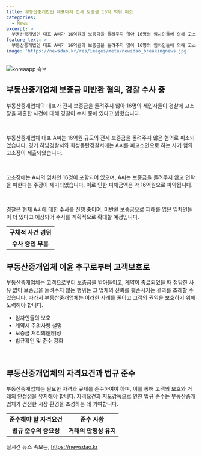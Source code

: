 ```yaml
---
title: 부동산중개법인 대표마저 전세 보증금 16억 먹튀 피소
categories:
  - News
excerpt: >
  부동산중개법인 대표 A씨가 16억원의 보증금을 돌려주지 않아 16명의 임차인들에 의해 고소되었다. A씨는 보증금을 돌려주지 않고 연락을 피하고 있으며, 이에 경기 하남경찰서와 화성동탄경찰서에 고소장이 제출되었다. 경찰은 이를 사기 혐의로 수사 중이며, 추가적인 피해자들에 대한 수사도 계획 중이다. A씨가 보증금을 돌려주지 않은 피해자들은 계약기간 종료로 인해 증가하고 있으며, 정확한 사실을 파악하고 피해자들을 돕기 위해 수사를 확대할 예정이다.
feature_text: >
  부동산중개법인 대표 A씨가 16억원의 보증금을 돌려주지 않아 16명의 임차인들에 의해 고소되었다. A씨는 보증금을 돌려주지 않고 연락을 피하고 있으며, 이에 경기 하남경찰서와 화성동탄경찰서에 고소장이 제출되었다. 경찰은 이를 사기 혐의로 수사 중이며, 추가적인 피해자들에 대한 수사도 계획 중이다. A씨가 보증금을 돌려주지 않은 피해자들은 계약기간 종료로 인해 증가하고 있으며, 정확한 사실을 파악하고 피해자들을 돕기 위해 수사를 확대할 예정이다.
image: 'https://newsdao.kr/res/images/meta/newsdao_breakingnews.jpg'
---
```


<p><img src="https://newsdao.kr/res/images/meta/newsdao_breakingnews.jpg" alt="koreaapp 속보" /></p>

<h2 data-ke-size="size26">부동산중개업체 보증금 미반환 혐의, 경찰 수사 중</h2>

<p data-ke-size="size16">부동산중개업체의 대표가 전세 보증금을 돌려주지 않아 16명의 세입자들이 경찰에 고소장을 제출한 사건에 대해 경찰이 수사 중에 있다고 밝혔습니다.</p>

<p data-ke-size="size16">&nbsp;</p>

<p data-ke-size="size16">부동산중개업체 대표 A씨는 16억원 규모의 전세 보증금을 돌려주지 않은 혐의로 피소되었습니다. 경기 하남경찰서와 화성동탄경찰서에는 A씨를 피고소인으로 하는 사기 혐의 고소장이 제출되었습니다.</p>

<p data-ke-size="size16">&nbsp;</p>

<p data-ke-size="size16">고소장에는 A씨의 임차인 16명이 포함되어 있으며, A씨는 보증금을 돌려주지 않고 연락을 피한다는 주장이 제기되었습니다. 이로 인한 피해금액은 약 16억원으로 파악됩니다.</p>

<p data-ke-size="size16">&nbsp;</p>

<p data-ke-size="size16">경찰은 현재 A씨에 대한 수사를 진행 중이며, 미반환 보증금으로 피해를 입은 임차인들이 더 있다고 예상되어 수사를 계획적으로 확대할 예정입니다.</p>

<table>
    <tbody>
        <tr>
            <td style="text-align: center; height: 17px;"><b>구체적 사건 경위</b></td>
        </tr>
        <tr>
            <td style="text-align: center; height: 17px;"><b>수사 중인 부분</b></td>
        </tr>
    </tbody>
</table>

<h2 data-ke-size="size26">부동산중개업체 이윤 추구로부터 고객보호로</h2>

<p data-ke-size="size16">부동산중개업체는 고객으로부터 보증금을 받아들이고, 계약이 종료되었을 때 정당한 사유 없이 보증금을 돌려주지 않는 행위는 그 업체의 신뢰를 훼손시키는 결과를 초래할 수 있습니다. 따라서 부동산중개업체는 이러한 사례를 줄이고 고객의 권익을 보호하기 위해 노력해야 합니다.</p>

<ul>
    <li>임차인들의 보호</li>
    <li>계약시 주의사항 설명</li>
    <li>보증금 처리의透明성</li>
    <li>법규확인 및 준수 강화</li>
</ul>

<p data-ke-size="size16">&nbsp;</p>

<h2 data-ke-size="size26">부동산중개업체의 자격요건과 법규 준수</h2>

<p data-ke-size="size16">부동산중개업체는 필요한 자격과 규제를 준수하여야 하며, 이를 통해 고객의 보호와 거래의 안정성을 유지해야 합니다. 자격요건과 지도감독으로 인한 법규 준수는 부동산중개업체가 건전한 시장 환경을 조성하는 데 기여합니다.</p>

<table>
    <tbody>
        <tr>
            <td style="text-align: center; height: 17px;"><b>준수해야 할 자격요건</b></td>
            <td style="text-align: center; height: 17px;"><b>준수 사항</b></td>
        </tr>
        <tr>
            <td style="text-align: center; height: 17px;"><b>법규 준수의 중요성</b></td>
            <td style="text-align: center; height: 17px;"><b>거래의 안정성 유지</b></td>
        </tr>
    </tbody>
</table>
실시간 뉴스 속보는, <a href="https://newsdao.kr" rel="dofollow">https://newsdao.kr</a>


